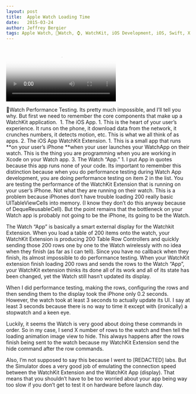 ```yaml
---
layout: post
title:  Apple Watch Loading Time
date:   2015-03-24
author: Jeffrey Bergier
tags: Apple Watch, Watch, ⌚️, WatchKit, iOS Development, iOS, Swift, Xcode
---
```


<video class="cartwheel" poster="{{ site.baseurl }}/blog-post-assets/2015-03-24-Apple-Watch-Loading-Time-01.jpg" controls="">
	<source src="{{ site.baseurl }}/blog-post-assets/2015-03-24-Apple-Watch-Loading-Time-02.mp4" type="video/mp4">
		Unfortunately, your browser does not support the video tag. 
		<a href="{{ site.baseurl }}/blog-post-assets/2015-03-24-Apple-Watch-Loading-Time-02.mp4">Click to download the video.</a>
</video>

Watch Performance Testing. Its pretty much impossible, and I’ll tell you why. But first we need to remember the core components that make up a WatchKit application.&nbsp;
	1. The iOS App.
		1. This is the heart of your user’s experience. It runs on the phone, it download data from the network, it crunches numbers, it detects motion, etc. This is what we all think of as apps.
	2.  The iOS App WatchKit Extension.
		1. This is a small app that runs **on your user’s iPhone **when your user launches your WatchApp on their watch. This is the thing you are programming when you are working in Xcode on your Watch app.
	3.  The Watch “App.”
		1. I put App in quotes because this app runs none of your code. Its important to remember this distinction because when you do performance testing during Watch App development, you are doing performance testing on item 2 in the list. You are testing the performance of the WatchKit Extension that is running on your user’s iPhone. Not what they are running on their watch.
This is a problem because iPhones don’t have trouble loading 200 really basic UITableViewCells into memory. (I know they don’t do this anyway because of DequeReusableCell). But the point remains that the bottleneck on your Watch app is probably not going to be the iPhone, its going to be the Watch.

The Watch “App” is basically a smart external display for the Watchkit Extension. When you load a table of 200 items onto the watch, your WatchKit Extension is producing 200 Table Row Controllers and quickly sending those 200 rows one by one to the Watch wirelessly with no idea when they finish (as far as I can tell). Since you have no callback when they finish, its almost impossible to do performance testing. When your WatchKit extension finish loading 200 rows and sends the rows to the Watch “App”, your WatchKit extension thinks its done all of its work and all of its state has been changed, yet the Watch still hasn’t updated its display.

When I did performance testing, making the rows, configuring the rows and then sending them to the display took the iPhone only 0.2 seconds. However, the watch took at least 3 seconds to actually update its UI. I say at least 3 seconds because there is no way to time it except with (ironically) a stopwatch and a keen eye.

Luckily, it seems the Watch is very good about doing these commands in order. So in my case, I send X number of rows to the watch and then tell the loading animation image view to hide. This always happens after the rows finish being sent to the watch because my WatchKit Extension send the hide command after the row commands.

Also, I’m not supposed to say this because I went to [REDACTED] labs. But the Simulator does a very good job of emulating the connection speed between the WatchKit Extension and the WatchKit App (display). That means that you shouldn’t have to be too worried about your app being way too slow if you don’t get to test it on hardware before launch day.
